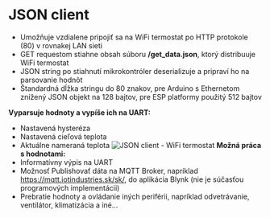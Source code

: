 # JSON client
* Umožňuje vzdialene pripojiť sa na WiFi termostat po HTTP protokole (80) v rovnakej LAN sieti
* GET requestom stiahne obsah súboru **/get_data.json**, ktorý distribuuje WiFi termostat
* JSON string po stiahnutí mikrokontróler deserializuje a pripraví ho na parsovanie hodnôt
* Štandardná dĺžka stringu do 80 znakov, pre Arduino s Ethernetom znížený JSON objekt na 128 bajtov, pre ESP platformy použitý 512 bajtov

**Vyparsuje hodnoty a vypíše ich na UART:**
* Nastavená hysteréza
* Nastavená cieľová teplota
* Aktuálne nameraná teplota
![JSON client - WiFi termostat](https://i.imgur.com/4Cm5z8o.png)
**Možná práca s hodnotami:**
* Informatívny výpis na UART
* Možnosť Publishovať dáta na MQTT Broker, napríklad https://mqtt.iotindustries.sk/sk/, do aplikácia Blynk (nie je súčasťou programových implementácii)
* Prebratie hodnoty a ovládanie iných periférii, napríklad odvetrávanie, ventilátor, klimatizácia a iné...
